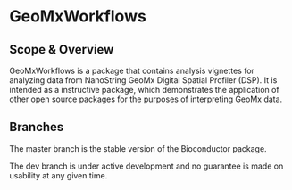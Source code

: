 # GeoMxWorkflows

## Scope & Overview

GeoMxWorkflows is a package that contains analysis vignettes for analyzing data from
NanoString GeoMx Digital Spatial Profiler (DSP). It is intended as a instructive 
package, which demonstrates the application of other open source packages for the 
purposes of interpreting GeoMx data.

## Branches
The master branch is the stable version of the Bioconductor package.

The dev branch is under active development and no guarantee is made on
usability at any given time. 